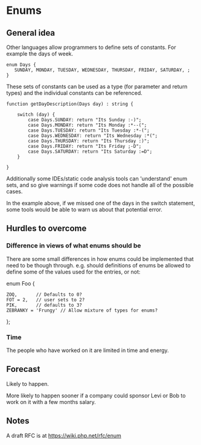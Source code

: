 # Enums

## General idea

Other languages allow programmers to define sets of constants. For example the days of week.

```
enum Days {
   SUNDAY, MONDAY, TUESDAY, WEDNESDAY, THURSDAY, FRIDAY, SATURDAY, ;
}
```

These sets of constants can be used as a type (for parameter and return types) and the individual constants can be referenced.

```
function getDayDescription(Days day) : string {

    switch (day) {
        case Days.SUNDAY: return "Its Sunday :-)";
        case Days.MONDAY: return "Its Monday :*--(";
        case Days.TUESDAY: return "Its Tuesday :*-(";
        case Days.WEDNESDAY: return "Its Wednesday :*(";
        case Days.THURSDAY: return "Its Thursday :)";
        case Days.FRIDAY: return "Its Friday ;-D";
        case Days.SATURDAY: return "Its Saturday :=D";
    }
    
}
```

Additionally some IDEs/static code analysis tools can 'understand' enum sets, and so give warnings if some code does not handle all of the possible cases.

In the example above, if we missed one of the days in the switch statement, some tools would be able to warn us about that potential error.


## Hurdles to overcome


### Difference in views of what enums should be

There are some small differences in how enums could be implemented that need to be though through. e.g. should definitions of enums be allowed to define some of the values used for the entries, or not:

enum Foo {
    
    ZOQ,       // Defaults to 0?
    FOT = 2,   // user sets to 2?        
    PIK,       // defaults to 3?  
    ZEBRANKY = 'Frungy' // Allow mixture of types for enums?
};


### Time

The people who have worked on it are limited in time and energy.

## Forecast

Likely to happen.

More likely to happen sooner if a company could sponsor Levi or Bob to work on it with a few months salary.


## Notes

A draft RFC is at https://wiki.php.net/rfc/enum

